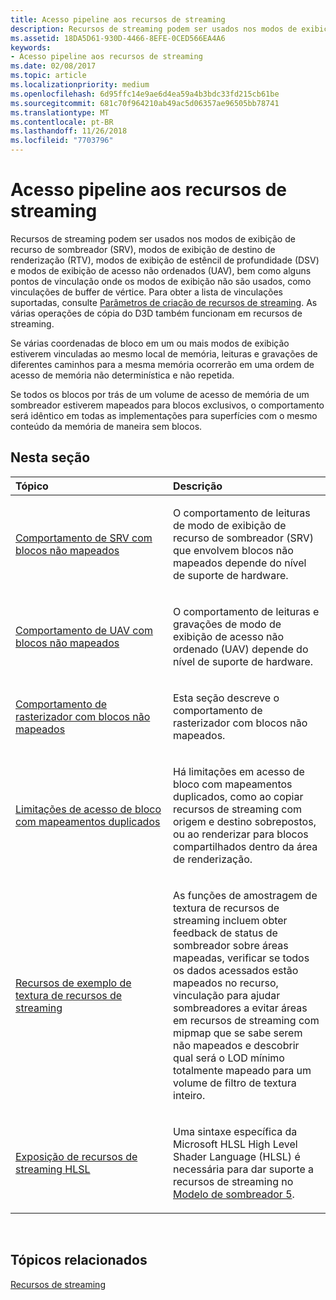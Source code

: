 ```yaml
---
title: Acesso pipeline aos recursos de streaming
description: Recursos de streaming podem ser usados nos modos de exibição de recurso de sombreador (SRV), modos de exibição de destino de renderização (RTV), modos de exibição de estêncil de profundidade (DSV) e modos de exibição de acesso não ordenados (UAV), bem como alguns pontos de vinculação onde os modos de exibição não são usados, como vinculações de buffer de vértice.
ms.assetid: 18DA5D61-930D-4466-8EFE-0CED566EA4A6
keywords:
- Acesso pipeline aos recursos de streaming
ms.date: 02/08/2017
ms.topic: article
ms.localizationpriority: medium
ms.openlocfilehash: 6d95ffc14e9ae6d4ea59a4b3bdc33fd215cb61be
ms.sourcegitcommit: 681c70f964210ab49ac5d06357ae96505bb78741
ms.translationtype: MT
ms.contentlocale: pt-BR
ms.lasthandoff: 11/26/2018
ms.locfileid: "7703796"
---
```

# <a name="pipeline-access-to-streaming-resources"></a>Acesso pipeline aos recursos de streaming


Recursos de streaming podem ser usados nos modos de exibição de recurso de sombreador (SRV), modos de exibição de destino de renderização (RTV), modos de exibição de estêncil de profundidade (DSV) e modos de exibição de acesso não ordenados (UAV), bem como alguns pontos de vinculação onde os modos de exibição não são usados, como vinculações de buffer de vértice. Para obter a lista de vinculações suportadas, consulte [Parâmetros de criação de recursos de streaming](streaming-resource-creation-parameters.md). As várias operações de cópia do D3D também funcionam em recursos de streaming.

Se várias coordenadas de bloco em um ou mais modos de exibição estiverem vinculadas ao mesmo local de memória, leituras e gravações de diferentes caminhos para a mesma memória ocorrerão em uma ordem de acesso de memória não determinística e não repetida.

Se todos os blocos por trás de um volume de acesso de memória de um sombreador estiverem mapeados para blocos exclusivos, o comportamento será idêntico em todas as implementações para superfícies com o mesmo conteúdo da memória de maneira sem blocos.

## <a name="span-idin-this-sectionspanin-this-section"></a><span id="in-this-section"></span>Nesta seção


<table>
<colgroup>
<col width="50%" />
<col width="50%" />
</colgroup>
<thead>
<tr class="header">
<th align="left">Tópico</th>
<th align="left">Descrição</th>
</tr>
</thead>
<tbody>
<tr class="odd">
<td align="left"><p><a href="srv-behavior-with-non-mapped-tiles.md">Comportamento de SRV com blocos não mapeados</a></p></td>
<td align="left"><p>O comportamento de leituras de modo de exibição de recurso de sombreador (SRV) que envolvem blocos não mapeados depende do nível de suporte de hardware.</p></td>
</tr>
<tr class="even">
<td align="left"><p><a href="uav-behavior-with-non-mapped-tiles.md">Comportamento de UAV com blocos não mapeados</a></p></td>
<td align="left"><p>O comportamento de leituras e gravações de modo de exibição de acesso não ordenado (UAV) depende do nível de suporte de hardware.</p></td>
</tr>
<tr class="odd">
<td align="left"><p><a href="rasterizer-behavior-with-non-mapped-tiles.md">Comportamento de rasterizador com blocos não mapeados</a></p></td>
<td align="left"><p>Esta seção descreve o comportamento de rasterizador com blocos não mapeados.</p></td>
</tr>
<tr class="even">
<td align="left"><p><a href="tile-access-limitations-with-duplicate-mappings.md">Limitações de acesso de bloco com mapeamentos duplicados</a></p></td>
<td align="left"><p>Há limitações em acesso de bloco com mapeamentos duplicados, como ao copiar recursos de streaming com origem e destino sobrepostos, ou ao renderizar para blocos compartilhados dentro da área de renderização.</p></td>
</tr>
<tr class="odd">
<td align="left"><p><a href="streaming-resources-texture-sampling-features.md">Recursos de exemplo de textura de recursos de streaming</a></p></td>
<td align="left"><p>As funções de amostragem de textura de recursos de streaming incluem obter feedback de status de sombreador sobre áreas mapeadas, verificar se todos os dados acessados estão mapeados no recurso, vinculação para ajudar sombreadores a evitar áreas em recursos de streaming com mipmap que se sabe serem não mapeados e descobrir qual será o LOD mínimo totalmente mapeado para um volume de filtro de textura inteiro.</p></td>
</tr>
<tr class="even">
<td align="left"><p><a href="hlsl-streaming-resources-exposure.md">Exposição de recursos de streaming HLSL</a></p></td>
<td align="left"><p>Uma sintaxe específica da Microsoft HLSL High Level Shader Language (HLSL) é necessária para dar suporte a recursos de streaming no <a href="https://msdn.microsoft.com/library/windows/desktop/ff471356">Modelo de sombreador 5</a>.</p></td>
</tr>
</tbody>
</table>

 

## <a name="span-idrelated-topicsspanrelated-topics"></a><span id="related-topics"></span>Tópicos relacionados


[Recursos de streaming](streaming-resources.md)

 

 




